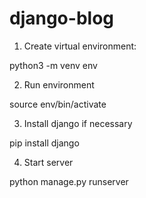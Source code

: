 # django-blog

1. Create virtual environment:

python3 -m venv env

2. Run environment

source env/bin/activate

3. Install django if necessary

pip install django

4. Start server

python manage.py runserver